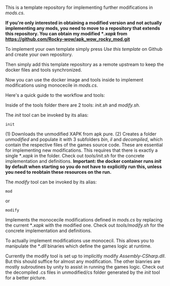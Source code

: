 This is a template repository for implementing further modifications in *mods.cs*.

__If you're only interested in obtaining a modified version and not actually implementing any mods, you need to move to a repository that extends this repository. You can obtain my modified **.xapk* from https://github.com/Rocky-wow/apk_wow_rocky_mod.git__

To implement your own template simply press *Use this template* on Github and create your own repository.

Then simply add this template repository as a remote upstream to keep the docker files and tools synchronized.

Now you can use the docker image and tools inside to implement modifications using monocecile in *mods.cs*.

Here's a quick guide to the workflow and tools:

Inside of the tools folder there are 2 tools: *init.sh* and *modify.sh*.

The *init* tool can be invoked by its alias:

    init
(1) Downloads the unmodified XAPK from apk pure.
(2) Creates a folder *unmodified* and populate it with 3 subfolders *bin*, *il* and *decompiled*, which contain the respective files of the games source code. These are essential for implementing new modifications. This requires that there is exactly a single **.xapk* in the folder.
Check out *tools/init.sh* for the concrete implementation and definitions.
**Important: the docker container runs *init* by default when starting so you do not have to explicitly run this, unless you need to reobtain these resources on the run.**


The *modify* tool can be invoked by its alias:

    mod
or

    modify
Implements the monocecile modifications defined in *mods.cs* by replacing the current **.xapk* with the modified one.
Check out *tools/modify.sh* for the concrete implementation and definitions.

To actually implement modifications use monocecil. This allows you to manipulate the **.dll* binaries which define the games logic at runtime.

Currently the modify tool is set up to implicitly modify *Assembly-CSharp.dll*. But this should suffice for almost any modification. The other bianries are mostly subroutines by unity to assist in running the games logic. Check out the decompiled .cs files in unmodified/cs folder generated by the *init* tool for a better picture.




